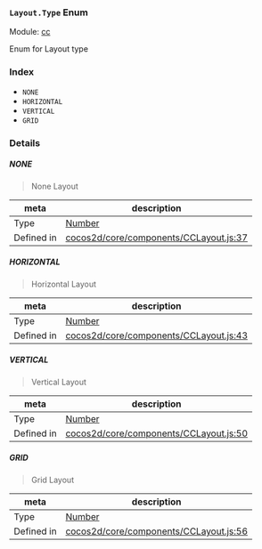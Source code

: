 ### `Layout.Type` Enum



Module: [cc](../modules/cc.md)


Enum for Layout type


### Index
  - `NONE`
  - `HORIZONTAL`
  - `VERTICAL`
  - `GRID`

### Details


##### NONE

> None Layout

| meta | description |
|------|-------------|
| Type | <a href="https://developer.mozilla.org/en/JavaScript/Reference/Global_Objects/Number" class="crosslink external" target="_blank">Number</a> |
| Defined in | [cocos2d/core/components/CCLayout.js:37](https://github.com/cocos-creator/engine/blob/de46973d0b5edcff4f973186ce89752080cb6b7c/cocos2d/core/components/CCLayout.js#L37) |



##### HORIZONTAL

> Horizontal Layout

| meta | description |
|------|-------------|
| Type | <a href="https://developer.mozilla.org/en/JavaScript/Reference/Global_Objects/Number" class="crosslink external" target="_blank">Number</a> |
| Defined in | [cocos2d/core/components/CCLayout.js:43](https://github.com/cocos-creator/engine/blob/de46973d0b5edcff4f973186ce89752080cb6b7c/cocos2d/core/components/CCLayout.js#L43) |



##### VERTICAL

> Vertical Layout

| meta | description |
|------|-------------|
| Type | <a href="https://developer.mozilla.org/en/JavaScript/Reference/Global_Objects/Number" class="crosslink external" target="_blank">Number</a> |
| Defined in | [cocos2d/core/components/CCLayout.js:50](https://github.com/cocos-creator/engine/blob/de46973d0b5edcff4f973186ce89752080cb6b7c/cocos2d/core/components/CCLayout.js#L50) |



##### GRID

> Grid Layout

| meta | description |
|------|-------------|
| Type | <a href="https://developer.mozilla.org/en/JavaScript/Reference/Global_Objects/Number" class="crosslink external" target="_blank">Number</a> |
| Defined in | [cocos2d/core/components/CCLayout.js:56](https://github.com/cocos-creator/engine/blob/de46973d0b5edcff4f973186ce89752080cb6b7c/cocos2d/core/components/CCLayout.js#L56) |



